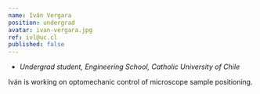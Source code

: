 ```yaml
---
name: Iván Vergara
position: undergrad
avatar: ivan-vergara.jpg
ref: ivl@uc.cl
published: false
---
```


- _Undergrad student, Engineering School, Catholic University of Chile_

Iván is working on optomechanic control of microscope sample positioning.